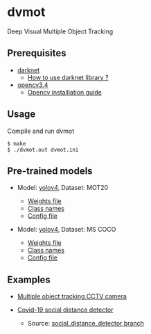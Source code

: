 # dvmot
Deep Visual Multiple Object Tracking


## Prerequisites
* [darknet](https://github.com/AlexeyAB/darknet)
	- [How to use darknet library ?](https://github.com/uzunenes/nots/blob/master/libdarknet.md)
* [opencv3.4](https://github.com/opencv/opencv/tree/3.4)
	- [Opencv installiation guide](https://github.com/uzunenes/nots/blob/master/opencv_install.md)


## Usage
Compile and run dvmot
```
$ make
$ ./dvmot.out dvmot.ini
```

## Pre-trained models

- Model: [yolov4](https://arxiv.org/abs/2004.10934), Dataset: MOT20
	- [Weights file](https://drive.google.com/file/d/1OdPvjVffOoqg077I38smfBjiRDUEeJjA/view?usp=sharing)
	- [Class names](https://drive.google.com/file/d/1DgLc2JesQgaeO0U8IsWwjXNuZ7U6fT_i/view?usp=sharing)
	- [Config file](https://drive.google.com/file/d/180_2lrUiVf2HlAe10f5fsf8quZt6HbB5/view?usp=sharing)

- Model: [yolov4](https://arxiv.org/abs/2004.10934), Dataset: MS COCO
	- [Weights file](https://github.com/AlexeyAB/darknet/releases/download/darknet_yolo_v3_optimal/yolov4.weights)
	- [Class names](https://github.com/AlexeyAB/darknet/blob/master/data/coco.names)
	- [Config file](https://raw.githubusercontent.com/AlexeyAB/darknet/master/cfg/yolov4.cfg)

## Examples
- [Multiple object tracking CCTV camera](https://youtu.be/wHSz6CsvsOg)

- [Covid-19 social distance detector](https://youtu.be/ZMgORyEv9K8)
	- Source: [social_distance_detector branch](https://github.com/uzunenes/dvmot/tree/social_distance_detector) 
